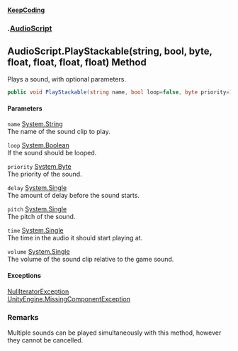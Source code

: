#### [KeepCoding](index.md 'index')
### [](.md '').[AudioScript](AudioScript.md 'AudioScript')
## AudioScript.PlayStackable(string, bool, byte, float, float, float, float) Method
Plays a sound, with optional parameters.  
```csharp
public void PlayStackable(string name, bool loop=false, byte priority=128, float delay=0f, float pitch=1f, float time=0f, float volume=1f);
```
#### Parameters
<a name='global__AudioScript_PlayStackable(string_bool_byte_float_float_float_float)_name'></a>
`name` [System.String](https://docs.microsoft.com/en-us/dotnet/api/System.String 'System.String')  
The name of the sound clip to play.
  
<a name='global__AudioScript_PlayStackable(string_bool_byte_float_float_float_float)_loop'></a>
`loop` [System.Boolean](https://docs.microsoft.com/en-us/dotnet/api/System.Boolean 'System.Boolean')  
If the sound should be looped.
  
<a name='global__AudioScript_PlayStackable(string_bool_byte_float_float_float_float)_priority'></a>
`priority` [System.Byte](https://docs.microsoft.com/en-us/dotnet/api/System.Byte 'System.Byte')  
The priority of the sound.
  
<a name='global__AudioScript_PlayStackable(string_bool_byte_float_float_float_float)_delay'></a>
`delay` [System.Single](https://docs.microsoft.com/en-us/dotnet/api/System.Single 'System.Single')  
The amount of delay before the sound starts.
  
<a name='global__AudioScript_PlayStackable(string_bool_byte_float_float_float_float)_pitch'></a>
`pitch` [System.Single](https://docs.microsoft.com/en-us/dotnet/api/System.Single 'System.Single')  
The pitch of the sound.
  
<a name='global__AudioScript_PlayStackable(string_bool_byte_float_float_float_float)_time'></a>
`time` [System.Single](https://docs.microsoft.com/en-us/dotnet/api/System.Single 'System.Single')  
The time in the audio it should start playing at.
  
<a name='global__AudioScript_PlayStackable(string_bool_byte_float_float_float_float)_volume'></a>
`volume` [System.Single](https://docs.microsoft.com/en-us/dotnet/api/System.Single 'System.Single')  
The volume of the sound clip relative to the game sound.
  
#### Exceptions
[NullIteratorException](KeepCoding_NullIteratorException.md 'KeepCoding.NullIteratorException')  
[UnityEngine.MissingComponentException](https://docs.microsoft.com/en-us/dotnet/api/UnityEngine.MissingComponentException 'UnityEngine.MissingComponentException')  
### Remarks
Multiple sounds can be played simultaneously with this method, however they cannot be cancelled.  
